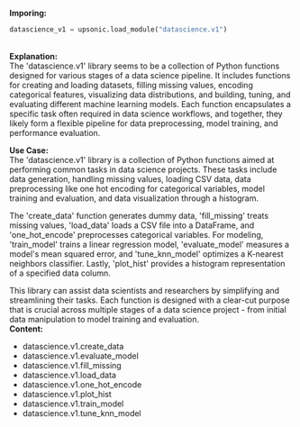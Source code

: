 <b class="custom_code_highlight_green">Imporing:</b><br>
```python
datascience_v1 = upsonic.load_module("datascience.v1")
```
<br><b class="custom_code_highlight_green">Explanation:</b><br>The 'datascience.v1' library seems to be a collection of Python functions designed for various stages of a data science pipeline. It includes functions for creating and loading datasets, filling missing values, encoding categorical features, visualizing data distributions, and building, tuning, and evaluating different machine learning models. Each function encapsulates a specific task often required in data science workflows, and together, they likely form a flexible pipeline for data preprocessing, model training, and performance evaluation.

<b class="custom_code_highlight_green">Use Case:</b><br>The 'datascience.v1' library is a collection of Python functions aimed at performing common tasks in data science projects. These tasks include data generation, handling missing values, loading CSV data, data preprocessing like one hot encoding for categorical variables, model training and evaluation, and data visualization through a histogram.

The 'create_data' function generates dummy data, 'fill_missing' treats missing values, 'load_data' loads a CSV file into a DataFrame, and 'one_hot_encode' preprocesses categorical variables. For modeling, 'train_model' trains a linear regression model, 'evaluate_model' measures a model's mean squared error, and 'tune_knn_model' optimizes a K-nearest neighbors classifier. Lastly, 'plot_hist' provides a histogram representation of a specified data column. 

This library can assist data scientists and researchers by simplifying and streamlining their tasks. Each function is designed with a clear-cut purpose that is crucial across multiple stages of a data science project - from initial data manipulation to model training and evaluation.
<br><b class="custom_code_highlight_green">Content:</b><br>
  - datascience.v1.create_data
  - datascience.v1.evaluate_model
  - datascience.v1.fill_missing
  - datascience.v1.load_data
  - datascience.v1.one_hot_encode
  - datascience.v1.plot_hist
  - datascience.v1.train_model
  - datascience.v1.tune_knn_model
